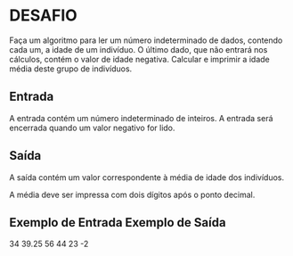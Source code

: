 # DESAFIO
Faça um algoritmo para ler um número indeterminado de dados, contendo cada um, a idade de um indivíduo. O último dado, que não entrará nos cálculos, contém o valor de idade negativa. Calcular e imprimir a idade média deste grupo de indivíduos.

## Entrada
A entrada contém um número indeterminado de inteiros. A entrada será encerrada quando um valor negativo for lido.

## Saída
A saída contém um valor correspondente à média de idade dos indivíduos.

A média deve ser impressa com dois dígitos após o ponto decimal.

 
## Exemplo de Entrada	Exemplo de Saída
34                      39.25
56
44
23
-2

